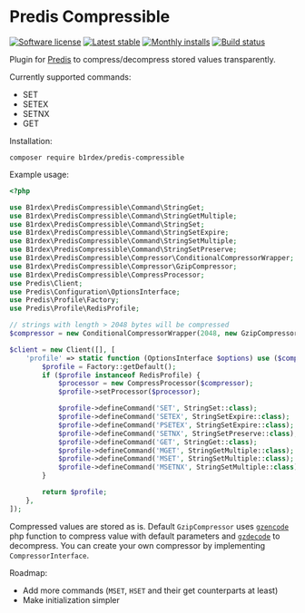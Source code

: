 # Predis Compressible

[![Software license][ico-license]](LICENSE)
[![Latest stable][ico-version-stable]][link-packagist]
[![Monthly installs][ico-downloads-monthly]][link-downloads]
[![Build status][ico-travis]][link-travis]

Plugin for [Predis](https://github.com/nrk/predis) to compress/decompress stored values transparently.

Currently supported commands:
- SET
- SETEX
- SETNX
- GET

Installation:
```
composer require b1rdex/predis-compressible
```

Example usage:
```php
<?php

use B1rdex\PredisCompressible\Command\StringGet;
use B1rdex\PredisCompressible\Command\StringGetMultiple;
use B1rdex\PredisCompressible\Command\StringSet;
use B1rdex\PredisCompressible\Command\StringSetExpire;
use B1rdex\PredisCompressible\Command\StringSetMultiple;
use B1rdex\PredisCompressible\Command\StringSetPreserve;
use B1rdex\PredisCompressible\Compressor\ConditionalCompressorWrapper;
use B1rdex\PredisCompressible\Compressor\GzipCompressor;
use B1rdex\PredisCompressible\CompressProcessor;
use Predis\Client;
use Predis\Configuration\OptionsInterface;
use Predis\Profile\Factory;
use Predis\Profile\RedisProfile;

// strings with length > 2048 bytes will be compressed
$compressor = new ConditionalCompressorWrapper(2048, new GzipCompressor());

$client = new Client([], [
    'profile' => static function (OptionsInterface $options) use ($compressor) {
        $profile = Factory::getDefault();
        if ($profile instanceof RedisProfile) {
            $processor = new CompressProcessor($compressor);
            $profile->setProcessor($processor);

            $profile->defineCommand('SET', StringSet::class);
            $profile->defineCommand('SETEX', StringSetExpire::class);
            $profile->defineCommand('PSETEX', StringSetExpire::class);
            $profile->defineCommand('SETNX', StringSetPreserve::class);
            $profile->defineCommand('GET', StringGet::class);
            $profile->defineCommand('MGET', StringGetMultiple::class);
            $profile->defineCommand('MSET', StringSetMultiple::class);
            $profile->defineCommand('MSETNX', StringSetMultiple::class);
        }

        return $profile;
    },
]);
```

Compressed values are stored as is.
Default `GzipCompressor` uses [`gzencode`](http://php.net/gzencode) php function to compress value with default parameters and [`gzdecode`](http://php.net/gzdecode) to decompress.
You can create your own compressor by implementing `CompressorInterface`.

Roadmap:
- Add more commands (`MSET`, `HSET` and their get counterparts at least)
- Make initialization simpler

[ico-license]: https://img.shields.io/github/license/b1rdex/predis-compressible.svg?style=flat-square
[ico-version-stable]: https://img.shields.io/packagist/v/b1rdex/predis-compressible.svg?style=flat-square
[ico-downloads-monthly]: https://img.shields.io/packagist/dm/b1rdex/predis-compressible.svg?style=flat-square
[ico-travis]: https://img.shields.io/travis/b1rdex/predis-compressible.svg?style=flat-square

[link-packagist]: https://packagist.org/packages/b1rdex/predis-compressible
[link-travis]: https://travis-ci.org/b1rdex/predis-compressible
[link-downloads]: https://packagist.org/packages/b1rdex/predis-compressible/stats
